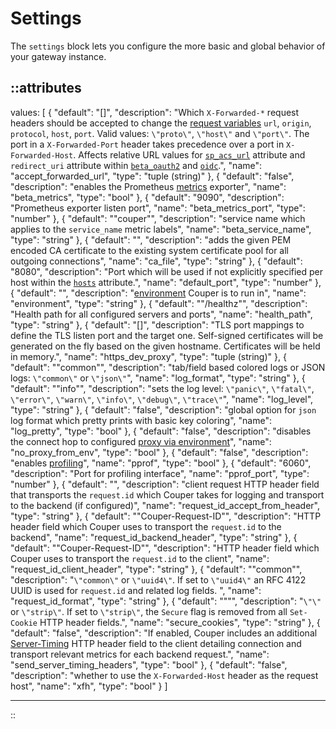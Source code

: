 # Settings

The `settings` block lets you configure the more basic and global behavior of your
gateway instance.

::attributes
---
values: [
  {
    "default": "[]",
    "description": "Which `X-Forwarded-*` request headers should be accepted to change the [request variables](../variables#request) `url`, `origin`, `protocol`, `host`, `port`. Valid values: `\"proto\"`, `\"host\"` and `\"port\"`. The port in a `X-Forwarded-Port` header takes precedence over a port in `X-Forwarded-Host`. Affects relative URL values for [`sp_acs_url`](saml) attribute and `redirect_uri` attribute within [`beta_oauth2`](oauth2) and [`oidc`](oidc).",
    "name": "accept_forwarded_url",
    "type": "tuple (string)"
  },
  {
    "default": "false",
    "description": "enables the Prometheus [metrics](/observation/metrics) exporter",
    "name": "beta_metrics",
    "type": "bool"
  },
  {
    "default": "9090",
    "description": "Prometheus exporter listen port",
    "name": "beta_metrics_port",
    "type": "number"
  },
  {
    "default": "\"couper\"",
    "description": "service name which applies to the `service_name` metric labels",
    "name": "beta_service_name",
    "type": "string"
  },
  {
    "default": "",
    "description": "adds the given PEM encoded CA certificate to the existing system certificate pool for all outgoing connections",
    "name": "ca_file",
    "type": "string"
  },
  {
    "default": "8080",
    "description": "Port which will be used if not explicitly specified per host within the [`hosts`](server) attribute.",
    "name": "default_port",
    "type": "number"
  },
  {
    "default": "",
    "description": "[environment](../command-line#global-options) Couper is to run in",
    "name": "environment",
    "type": "string"
  },
  {
    "default": "\"/healthz\"",
    "description": "Health path for all configured servers and ports",
    "name": "health_path",
    "type": "string"
  },
  {
    "default": "[]",
    "description": "TLS port mappings to define the TLS listen port and the target one. Self-signed certificates will be generated on the fly based on the given hostname. Certificates will be held in memory.",
    "name": "https_dev_proxy",
    "type": "tuple (string)"
  },
  {
    "default": "\"common\"",
    "description": "tab/field based colored logs or JSON logs: `\"common\"` or `\"json\"`",
    "name": "log_format",
    "type": "string"
  },
  {
    "default": "\"info\"",
    "description": "sets the log level: `\"panic\"`, `\"fatal\"`, `\"error\"`, `\"warn\"`, `\"info\"`, `\"debug\"`, `\"trace\"`",
    "name": "log_level",
    "type": "string"
  },
  {
    "default": "false",
    "description": "global option for `json` log format which pretty prints with basic key coloring",
    "name": "log_pretty",
    "type": "bool"
  },
  {
    "default": "false",
    "description": "disables the connect hop to configured [proxy via environment](https://godoc.org/golang.org/x/net/http/httpproxy)",
    "name": "no_proxy_from_env",
    "type": "bool"
  },
  {
    "default": "false",
    "description": "enables [profiling](https://github.com/google/pprof/blob/main/doc/README.md#pprof)",
    "name": "pprof",
    "type": "bool"
  },
  {
    "default": "6060",
    "description": "Port for profiling interface",
    "name": "pprof_port",
    "type": "number"
  },
  {
    "default": "",
    "description": "client request HTTP header field that transports the `request.id` which Couper takes for logging and transport to the backend (if configured)",
    "name": "request_id_accept_from_header",
    "type": "string"
  },
  {
    "default": "\"Couper-Request-ID\"",
    "description": "HTTP header field which Couper uses to transport the `request.id` to the backend",
    "name": "request_id_backend_header",
    "type": "string"
  },
  {
    "default": "\"Couper-Request-ID\"",
    "description": "HTTP header field which Couper uses to transport the `request.id` to the client",
    "name": "request_id_client_header",
    "type": "string"
  },
  {
    "default": "\"common\"",
    "description": "`\"common\"` or `\"uuid4\"`. If set to `\"uuid4\"` an RFC 4122 UUID is used for `request.id` and related log fields. ",
    "name": "request_id_format",
    "type": "string"
  },
  {
    "default": "\"‌\"",
    "description": "`\"\"` or `\"strip\"`. If set to `\"strip\"`, the `Secure` flag is removed from all `Set-Cookie` HTTP header fields.",
    "name": "secure_cookies",
    "type": "string"
  },
  {
    "default": "false",
    "description": "If enabled, Couper includes an additional [Server-Timing](https://developer.mozilla.org/en-US/docs/Web/HTTP/Headers/Server-Timing) HTTP header field to the client detailing connection and transport relevant metrics for each backend request.",
    "name": "send_server_timing_headers",
    "type": "bool"
  },
  {
    "default": "false",
    "description": "whether to use the `X-Forwarded-Host` header as the request host",
    "name": "xfh",
    "type": "bool"
  }
]

---
::
